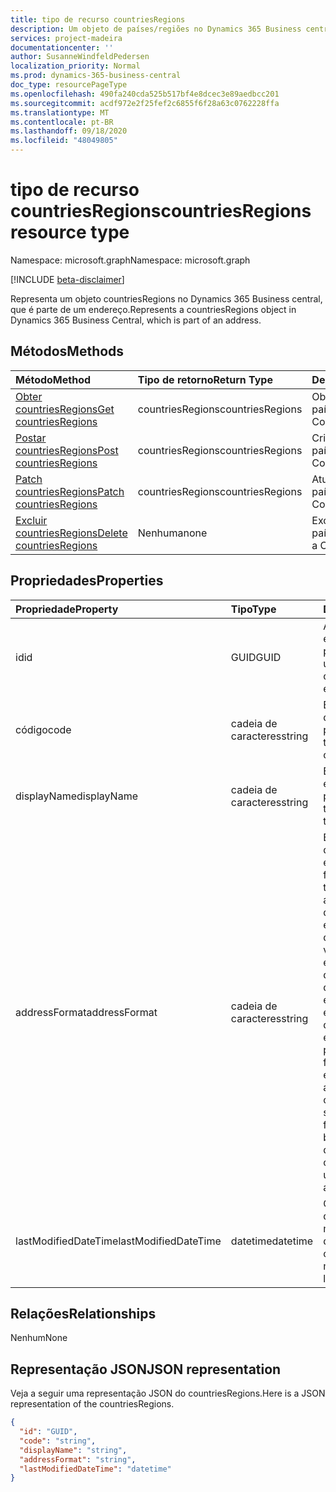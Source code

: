 ```yaml
---
title: tipo de recurso countriesRegions
description: Um objeto de países/regiões no Dynamics 365 Business central.
services: project-madeira
documentationcenter: ''
author: SusanneWindfeldPedersen
localization_priority: Normal
ms.prod: dynamics-365-business-central
doc_type: resourcePageType
ms.openlocfilehash: 490fa240cda525b517bf4e8dcec3e89aedbcc201
ms.sourcegitcommit: acdf972e2f25fef2c6855f6f28a63c0762228ffa
ms.translationtype: MT
ms.contentlocale: pt-BR
ms.lasthandoff: 09/18/2020
ms.locfileid: "48049805"
---
```

# <a name="countriesregions-resource-type"></a><span data-ttu-id="828b5-103">tipo de recurso countriesRegions</span><span class="sxs-lookup"><span data-stu-id="828b5-103">countriesRegions resource type</span></span>

<span data-ttu-id="828b5-104">Namespace: microsoft.graph</span><span class="sxs-lookup"><span data-stu-id="828b5-104">Namespace: microsoft.graph</span></span>

[!INCLUDE [beta-disclaimer](../../includes/beta-disclaimer.md)]

<span data-ttu-id="828b5-105">Representa um objeto countriesRegions no Dynamics 365 Business central, que é parte de um endereço.</span><span class="sxs-lookup"><span data-stu-id="828b5-105">Represents a countriesRegions object in Dynamics 365 Business Central, which is part of an address.</span></span>

## <a name="methods"></a><span data-ttu-id="828b5-106">Métodos</span><span class="sxs-lookup"><span data-stu-id="828b5-106">Methods</span></span>

| <span data-ttu-id="828b5-107">Método</span><span class="sxs-lookup"><span data-stu-id="828b5-107">Method</span></span>                                                              | <span data-ttu-id="828b5-108">Tipo de retorno</span><span class="sxs-lookup"><span data-stu-id="828b5-108">Return Type</span></span>    |<span data-ttu-id="828b5-109">Descrição</span><span class="sxs-lookup"><span data-stu-id="828b5-109">Description</span></span>                |
|:--------------------------------------------------------------------|:---------------|:--------------------------|
|[<span data-ttu-id="828b5-110">Obter countriesRegions</span><span class="sxs-lookup"><span data-stu-id="828b5-110">Get countriesRegions</span></span>](../api/dynamics-countriesregions-get.md)      |<span data-ttu-id="828b5-111">countriesRegions</span><span class="sxs-lookup"><span data-stu-id="828b5-111">countriesRegions</span></span>|<span data-ttu-id="828b5-112">Obter um país/região.</span><span class="sxs-lookup"><span data-stu-id="828b5-112">Get a Countries/Regions.</span></span>   |
|[<span data-ttu-id="828b5-113">Postar countriesRegions</span><span class="sxs-lookup"><span data-stu-id="828b5-113">Post countriesRegions</span></span>](../api/dynamics-create-countriesregions.md)  |<span data-ttu-id="828b5-114">countriesRegions</span><span class="sxs-lookup"><span data-stu-id="828b5-114">countriesRegions</span></span>|<span data-ttu-id="828b5-115">Criar um país/região.</span><span class="sxs-lookup"><span data-stu-id="828b5-115">Create a Countries/Regions.</span></span>|
|[<span data-ttu-id="828b5-116">Patch countriesRegions</span><span class="sxs-lookup"><span data-stu-id="828b5-116">Patch countriesRegions</span></span>](../api/dynamics-countriesregions-update.md) |<span data-ttu-id="828b5-117">countriesRegions</span><span class="sxs-lookup"><span data-stu-id="828b5-117">countriesRegions</span></span>|<span data-ttu-id="828b5-118">Atualize um país/região.</span><span class="sxs-lookup"><span data-stu-id="828b5-118">Update a Countries/Regions.</span></span>|
|[<span data-ttu-id="828b5-119">Excluir countriesRegions</span><span class="sxs-lookup"><span data-stu-id="828b5-119">Delete countriesRegions</span></span>](../api/dynamics-countriesregions-delete.md)|<span data-ttu-id="828b5-120">Nenhuma</span><span class="sxs-lookup"><span data-stu-id="828b5-120">none</span></span>            |<span data-ttu-id="828b5-121">Exclua os países/regiões.</span><span class="sxs-lookup"><span data-stu-id="828b5-121">Delete a Countries/Regions.</span></span>|

## <a name="properties"></a><span data-ttu-id="828b5-122">Propriedades</span><span class="sxs-lookup"><span data-stu-id="828b5-122">Properties</span></span>
| <span data-ttu-id="828b5-123">Propriedade</span><span class="sxs-lookup"><span data-stu-id="828b5-123">Property</span></span>       | <span data-ttu-id="828b5-124">Tipo</span><span class="sxs-lookup"><span data-stu-id="828b5-124">Type</span></span>       |<span data-ttu-id="828b5-125">Descrição</span><span class="sxs-lookup"><span data-stu-id="828b5-125">Description</span></span>                                                  |
|:---------------|:-----------|:------------------------------------------------------------|
|<span data-ttu-id="828b5-126">id</span><span class="sxs-lookup"><span data-stu-id="828b5-126">id</span></span>              |<span data-ttu-id="828b5-127">GUID</span><span class="sxs-lookup"><span data-stu-id="828b5-127">GUID</span></span>        |<span data-ttu-id="828b5-128">A identificação exclusiva do país/região.</span><span class="sxs-lookup"><span data-stu-id="828b5-128">The unique ID of the country/region.</span></span> <span data-ttu-id="828b5-129">Não editável.</span><span class="sxs-lookup"><span data-stu-id="828b5-129">Non-editable.</span></span>           |
|<span data-ttu-id="828b5-130">código</span><span class="sxs-lookup"><span data-stu-id="828b5-130">code</span></span>            |<span data-ttu-id="828b5-131">cadeia de caracteres</span><span class="sxs-lookup"><span data-stu-id="828b5-131">string</span></span>      |<span data-ttu-id="828b5-132">Especifica o código do país/região.</span><span class="sxs-lookup"><span data-stu-id="828b5-132">Specifies the code of the country/region.</span></span>                    |
|<span data-ttu-id="828b5-133">displayName</span><span class="sxs-lookup"><span data-stu-id="828b5-133">displayName</span></span>     |<span data-ttu-id="828b5-134">cadeia de caracteres</span><span class="sxs-lookup"><span data-stu-id="828b5-134">string</span></span>      |<span data-ttu-id="828b5-135">Especifica o nome de exibição do país/região.</span><span class="sxs-lookup"><span data-stu-id="828b5-135">Specifies the display name of the country/region.</span></span>            |
|<span data-ttu-id="828b5-136">addressFormat</span><span class="sxs-lookup"><span data-stu-id="828b5-136">addressFormat</span></span>   |<span data-ttu-id="828b5-137">cadeia de caracteres</span><span class="sxs-lookup"><span data-stu-id="828b5-137">string</span></span>      |<span data-ttu-id="828b5-138">Especifica o formato do endereço exibido em documentos de face externa.</span><span class="sxs-lookup"><span data-stu-id="828b5-138">Specifies the format of the address that is displayed on external-facing documents.</span></span> <span data-ttu-id="828b5-139">Você vincula um formato de endereço a um código de país/região para que documentos externos baseados em cartões ou documentos com esse código de país/região usem o formato de endereço especificado.</span><span class="sxs-lookup"><span data-stu-id="828b5-139">You link an address format to a country/region code so that external-facing documents based on cards or documents with that country/region code use the specified address format.</span></span>|
|<span data-ttu-id="828b5-140">lastModifiedDateTime</span><span class="sxs-lookup"><span data-stu-id="828b5-140">lastModifiedDateTime</span></span>|<span data-ttu-id="828b5-141">datetime</span><span class="sxs-lookup"><span data-stu-id="828b5-141">datetime</span></span>|<span data-ttu-id="828b5-142">O último DateTime que o país/região foi modificado.</span><span class="sxs-lookup"><span data-stu-id="828b5-142">The last datetime the country/region was modified.</span></span> <span data-ttu-id="828b5-143">Somente leitura.</span><span class="sxs-lookup"><span data-stu-id="828b5-143">Read-Only.</span></span>|  


## <a name="relationships"></a><span data-ttu-id="828b5-144">Relações</span><span class="sxs-lookup"><span data-stu-id="828b5-144">Relationships</span></span>
<span data-ttu-id="828b5-145">Nenhum</span><span class="sxs-lookup"><span data-stu-id="828b5-145">None</span></span>

## <a name="json-representation"></a><span data-ttu-id="828b5-146">Representação JSON</span><span class="sxs-lookup"><span data-stu-id="828b5-146">JSON representation</span></span>

<span data-ttu-id="828b5-147">Veja a seguir uma representação JSON do countriesRegions.</span><span class="sxs-lookup"><span data-stu-id="828b5-147">Here is a JSON representation of the countriesRegions.</span></span>


```json
{
  "id": "GUID",
  "code": "string",
  "displayName": "string",
  "addressFormat": "string",
  "lastModifiedDateTime": "datetime"
}

```




